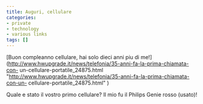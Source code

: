 ```yaml
---
title: Auguri, cellulare
categories:
- private
- technology
- various links
tags: []
---
```

[Buon compleanno cellulare, hai solo dieci anni piu di
me!](http://www.hwupgrade.it/news/telefonia/35-anni-fa-la-prima-chiamata-con-
un-cellulare-portatile_24875.html
"http://www.hwupgrade.it/news/telefonia/35-anni-fa-la-prima-chiamata-con-un-
cellulare-portatile_24875.html" )

Quale e stato il vostro primo cellulare? Il mio fu il Philips Genie rosso
(usato)!

